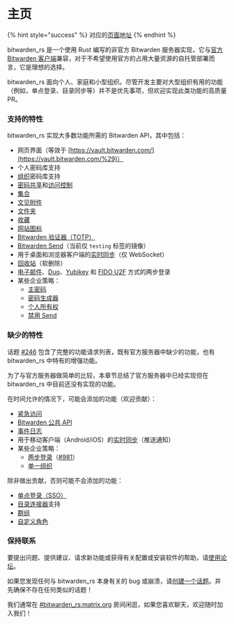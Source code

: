# 主页

{% hint style="success" %}
对应的[页面地址](https://github.com/dani-garcia/bitwarden_rs/wiki)
{% endhint %}

bitwarden\_rs 是一个使用 Rust 编写的非官方 Bitwarden 服务器实现，它与[官方 Bitwarden 客户端](https://bitwarden.com/download/)兼容，对于不希望使用官方的占用大量资源的自托管部署而言，它是理想的选择。

bitwarden\_rs 面向个人、家庭和小型组织。尽管开发主要对大型组织有用的功能（例如，单点登录、目录同步等）并不是优先事项，但欢迎实现此类功能的高质量 PR。

### 支持的特性

bitwarden\_rs 实现大多数功能所需的 Bitwarden API，其中包括：

* 网页界面（等效于 [https://vault.bitwarden.com/](https://vault.bitwarden.com/%29)）
* 个人密码库支持
* [组织](https://help.bitwarden.in/getting-started/getting-started-with-bitwarden-organizations)密码库支持
* [密码共享](https://help.bitwarden.in/organizations/share-items-to-a-collection)和[访问控制](https://help.bitwarden.in/organizations/user-types-and-access-control)
* [集合](https://help.bitwarden.in/organizations/about-collections)
* [文见附件](https://help.bitwarden.in/features/using-file-attachments)
* [文件夹](https://help.bitwarden.in/features/organizing-your-vault-with-folders)
* [收藏](https://help.bitwarden.in/features/using-favorites)
* [网站图标](https://help.bitwarden.in/security/your-privacy-when-using-website-icons)
* [Bitwarden 验证器（TOTP）](https://help.bitwarden.in/features/bitwarden-authenticator-totp)
* [Bitwarden Send](https://help.bitwarden.in/bitwarden-send/about-send)（当前仅 `testing` 标签的镜像）
* 用于桌面和浏览器客户端的[实时同步](https://bitwarden.com/blog/post/live-sync/)（仅 WebSocket）
* [回收站](https://help.bitwarden.in/account-management/managing-items#items-in-the-trash)（软删除）
* [电子邮件](https://help.bitwarden.in/two-step-login/two-step-login-via-email)、[Duo](https://help.bitwarden.in/two-step-login/two-step-login-via-duo)、[Yubikey](https://help.bitwarden.in/two-step-login/two-step-login-via-yubikey) 和 [FIDO U2F](https://help.bitwarden.in/two-step-login/two-step-login-via-fido-u2f) 方式的两步登录
* 某些企业策略：
  * [主密码](https://help.bitwarden.in/organizations/enterprise-policies#master-password)
  * [密码生成器](https://help.bitwarden.in/organizations/enterprise-policies#password-generator)
  * [个人所有权](https://help.bitwarden.in/organizations/enterprise-policies#personal-ownership)
  * [禁用 Send](https://help.bitwarden.in/organizations/enterprise-policies#disable-send)

### 缺少的特性

话题 [\#246](https://github.com/dani-garcia/bitwarden_rs/issues/246) 包含了完整的功能请求列表，既有官方服务器中缺少的功能，也有 bitwarden\_rs 中特有的增强功能。

为了与官方服务器做简单的比较，本章节总结了官方服务器中已经实现但在 bitwarden\_rs 中目前还没有实现的功能。

在时间允许的情况下，可能会添加的功能（欢迎贡献）：

* [紧急访问](https://help.bitwarden.in/security/emergency-access)
* [Bitwarden 公共 API](https://help.bitwarden.in/organizations/bitwarden-public-api)
* [事件日志](https://help.bitwarden.in/organizations/event-logs)
* 用于移动客户端（Android/iOS）的[实时同步](https://bitwarden.com/blog/post/live-sync/)（推送通知）
* 某些企业策略：
  * [两步登录](https://help.bitwarden.in/organizations/enterprise-policies#two-step-login)（[\#981](https://github.com/dani-garcia/bitwarden_rs/issues/981)）
  * [单一组织](https://help.bitwarden.in/organizations/enterprise-policies#single-organization)

除非做出贡献，否则可能不会添加的功能：

* [单点登录（SSO）](https://help.bitwarden.in/login-with-sso/about-login-with-sso)
* [目录连接器](https://help.bitwarden.in/directory-connector/about-directory-connector)支持
* [群组](https://help.bitwarden.in/organizations/about-groups)
* [自定义角色](https://help.bitwarden.in/organizations/user-types-and-access-control#custom-role)

### 保持联系

要提出问题、提供建议、请求新功能或获得有关配置或安装软件的帮助，请[使用论坛](https://bitwardenrs.discourse.group/)。

如果您发现任何与 bitwarden\_rs 本身有关的 bug 或崩溃，请[创建一个话题](https://github.com/dani-garcia/bitwarden_rs/issues/)。并先确保不存在任何类似的话题！

我们通常在 [\#bitwarden\_rs:matrix.org](https://matrix.to/#/#bitwarden_rs:matrix.org) 房间闲逛，如果您喜欢聊天，欢迎随时加入我们！


